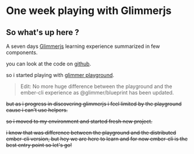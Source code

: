 # One week playing with Glimmerjs


## So what's up here ?

A seven days [Glimmerjs](https://glimmerjs.com) learning experience summarized in few components.

you can look at the code on [github](https://github.com/c0urg3tt3/glimmer-learning).

so i started playing with [glimmer playground](http://try.glimmerjs.com).


> Edit: No more huge difference between the playground and the ember-cli experience as @glimmer/blueprint has been updated.


~~but as i progress in discovering glimmerjs i feel limited by the playground cause i can't use helpers.~~

~~so i moved to my environment and started fresh new project.~~

~~i know that was difference between the playground and the distributed ember-cli version,
but hey we are here to learn and for now ember-cli is the best entry point so let's go!~~
